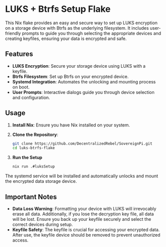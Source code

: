 # LUKS + Btrfs Setup Flake

This Nix flake provides an easy and secure way to set up LUKS encryption on a storage device with Btrfs as the underlying filesystem. It includes user-friendly prompts to guide you through selecting the appropriate devices and creating keyfiles, ensuring your data is encrypted and safe.

## Features

- **LUKS Encryption**: Secure your storage device using LUKS with a keyfile.
- **Btrfs Filesystem**: Set up Btrfs on your encrypted device.
- **Systemd Integration**: Automates the unlocking and mounting process on boot.
- **User Prompts**: Interactive dialogs guide you through device selection and configuration.

## Usage

1. **Install Nix**: Ensure you have Nix installed on your system.

2. **Clone the Repository**:
   ```sh
   git clone https://github.com/DecentralizedRebel/SovereignPi.git
   cd luks-btrfs-flake
   ```

3. **Run the Setup**

   ```sh
   nix run .#luksSetup
   ```

The systemd service will be installed and automatically unlocks and mount the encrypted data storage device.

## Important Notes

* **Data Loss Warning**: Formatting your device with LUKS will irrevocably erase all data. Additionally, if you lose the decryption key file, all data will be lost. Ensure you back up your keyfile securely and select the correct devices during setup.
* **Keyfile Safety**: The keyfile is crucial for accessing your encrypted data. After use, the keyfile device should be removed to prevent unauthorized access.
